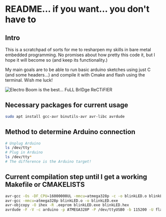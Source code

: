 # README... if you want... you don't have to
## Intro
This is a scratchpad of sorts for me to resharpen my skills in bare metal embedded programming. No promises about how pretty this code it, but I hope it will become so (and keep its functionality.)

My main goals are to be able to run basic arduino sketches using just C (and some headers...) and compile it with Cmake and flash using the terminal. Wish me luck!

![Electro Boom is the best... FuLL BrIDge ReCTiFIER](https://media.tenor.com/KVq7WxhhrUgAAAAd/electro-boom.gif) 


## Necessary packages for current usage
```sh
sudo apt install gcc-avr binutils-avr avr-libc avrdude
```

## Method to determine Arduino connection
```sh
# Unplug Arduino
ls /dev/tty*
# Plug in Arduino
ls /dev/tty*
# The difference is the Arduino target!
```

## Current compilation step until I get a working Makefile or CMAKELISTS
```sh
avr-gcc -Os -DF_CPU=16000000UL -mmcu=atmega328p -c -o blinkLED.o blinkLED.c
avr-gcc -mmcu=atmega328p blinkLED.o -o blinkLED.exe
avr-objcopy -O ihex -R .eeprom blinkLED.exe blinkLED.hex
avrdude -F -V -c arduino -p ATMEGA328P -P /dev/ttyUSB0 -b 115200 -U flash:w:blinkLED.hex
```
